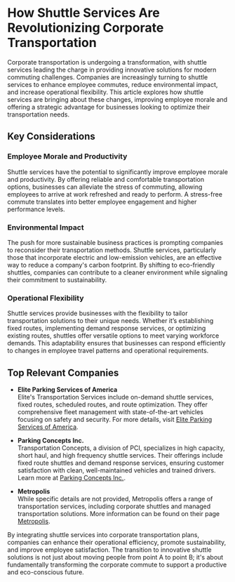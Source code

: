 # How Shuttle Services Are Revolutionizing Corporate Transportation

Corporate transportation is undergoing a transformation, with shuttle services leading the charge in providing innovative solutions for modern commuting challenges. Companies are increasingly turning to shuttle services to enhance employee commutes, reduce environmental impact, and increase operational flexibility. This article explores how shuttle services are bringing about these changes, improving employee morale and offering a strategic advantage for businesses looking to optimize their transportation needs.

## Key Considerations

### Employee Morale and Productivity
Shuttle services have the potential to significantly improve employee morale and productivity. By offering reliable and comfortable transportation options, businesses can alleviate the stress of commuting, allowing employees to arrive at work refreshed and ready to perform. A stress-free commute translates into better employee engagement and higher performance levels.

### Environmental Impact
The push for more sustainable business practices is prompting companies to reconsider their transportation methods. Shuttle services, particularly those that incorporate electric and low-emission vehicles, are an effective way to reduce a company's carbon footprint. By shifting to eco-friendly shuttles, companies can contribute to a cleaner environment while signaling their commitment to sustainability.

### Operational Flexibility
Shuttle services provide businesses with the flexibility to tailor transportation solutions to their unique needs. Whether it’s establishing fixed routes, implementing demand response services, or optimizing existing routes, shuttles offer versatile options to meet varying workforce demands. This adaptability ensures that businesses can respond efficiently to changes in employee travel patterns and operational requirements.

## Top Relevant Companies

- **Elite Parking Services of America**  
  Elite's Transportation Services include on-demand shuttle services, fixed routes, scheduled routes, and route optimization. They offer comprehensive fleet management with state-of-the-art vehicles focusing on safety and security. For more details, visit [Elite Parking Services of America](/dir/elite_parking_services_of_america).

- **Parking Concepts Inc.**  
  Transportation Concepts, a division of PCI, specializes in high capacity, short haul, and high frequency shuttle services. Their offerings include fixed route shuttles and demand response services, ensuring customer satisfaction with clean, well-maintained vehicles and trained drivers. Learn more at [Parking Concepts Inc.](/dir/parking_concepts_inc).

- **Metropolis**  
  While specific details are not provided, Metropolis offers a range of transportation services, including corporate shuttles and managed transportation solutions. More information can be found on their page [Metropolis](/dir/metropolis).

By integrating shuttle services into corporate transportation plans, companies can enhance their operational efficiency, promote sustainability, and improve employee satisfaction. The transition to innovative shuttle solutions is not just about moving people from point A to point B; it's about fundamentally transforming the corporate commute to support a productive and eco-conscious future.